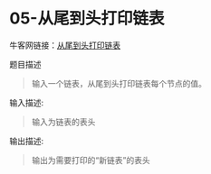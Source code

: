 # 05-从尾到头打印链表

牛客网链接：[从尾到头打印链表](http://www.nowcoder.com/practice/d0267f7f55b3412ba93bd35cfa8e8035?tpId=13&tqId=11156&rp=1&ru=/ta/coding-interviews&qru=/ta/coding-interviews/question-ranking)

题目描述

> 输入一个链表，从尾到头打印链表每个节点的值。

输入描述:

> 输入为链表的表头

输出描述:

> 输出为需要打印的“新链表”的表头


